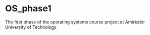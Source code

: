 # OS_phase1
The first phase of the operating systems course project at Amirkabir University of Technology
